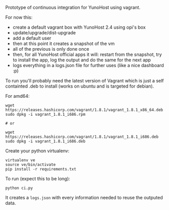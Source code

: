 Prototype of continuous integration for YunoHost using vagrant.

For now this:

* create a default vagrant box with YunoHost 2.4 using opi's box
* update/upgrade/dist-upgrade
* add a default user
* then at this point it creates a snapshot of the vm
* all of the previous is only done once
* then, for all YunoHost official apps it will: restart from the snapshot, try to install the app, log the output and do the same for the next app
* logs everything in a logs.json file for further uses (like a nice dashboard :p)

To run you'll probably need the latest version of Vagrant which is just a self containted .deb to install (works on ubuntu and is targeted for debian).

For amd64:

    wget https://releases.hashicorp.com/vagrant/1.8.1/vagrant_1.8.1_x86_64.deb
    sudo dpkg -i vagrant_1.8.1_i686.rpm

    # or

    wget https://releases.hashicorp.com/vagrant/1.8.1/vagrant_1.8.1_i686.deb
    sudo dpkg -i vagrant_1.8.1_i686.deb


Create your python virtualenv:

    virtualenv ve
    source ve/bin/activate
    pip install -r requirements.txt

To run (expect this to be long):

    python ci.py

It creates a `logs.json` with every information needed to reuse the outputed data.
